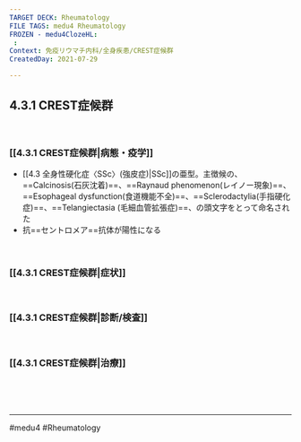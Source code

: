 ```yaml
---
TARGET DECK: Rheumatology
FILE TAGS: medu4 Rheumatology
FROZEN - medu4ClozeHL:
 : 
Context: 免疫リウマチ内科/全身疾患/CREST症候群
CreatedDay: 2021-07-29

---
```


## 4.3.1 CREST症候群

<br>

### [[4.3.1 CREST症候群|病態・疫学]]
* [[4.3 全身性硬化症〈SSc〉(強皮症)|SSc]]の亜型。主徴候の、==Calcinosis(石灰沈着)==、==Raynaud phenomenon(レイノー現象)==、==Esophageal dysfunction(食道機能不全)==、==Sclerodactylia(手指硬化症)==、==Telangiectasia (毛細血管拡張症)==、の頭文字をとって命名された
* 抗==セントロメア==抗体が陽性になる
<!--ID: 1627801028235-->


<br>

### [[4.3.1 CREST症候群|症状]]


<br>

### [[4.3.1 CREST症候群|診断/検査]]


<br>

### [[4.3.1 CREST症候群|治療]]


<br><br><br>

---
#medu4 #Rheumatology 
